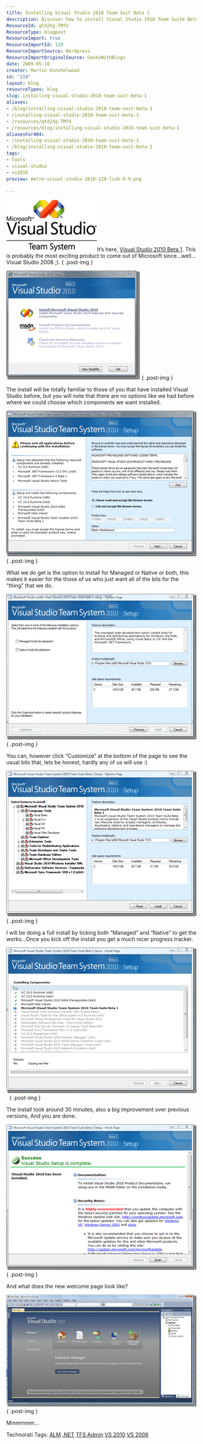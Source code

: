 ```yaml
---
title: Installing Visual Studio 2010 Team Suit Beta 1
description: Discover how to install Visual Studio 2010 Team Suite Beta 1 with ease. Get tips on options, customization, and enjoy a smoother setup experience!
ResourceId: qtd2Xg-TMfU
ResourceType: blogpost
ResourceImport: true
ResourceImportId: 119
ResourceImportSource: Wordpress
ResourceImportOriginalSource: GeeksWithBlogs
date: 2009-05-18
creator: Martin Hinshelwood
id: "119"
layout: blog
resourceTypes: blog
slug: installing-visual-studio-2010-team-suit-beta-1
aliases:
- /blog/installing-visual-studio-2010-team-suit-beta-1
- /installing-visual-studio-2010-team-suit-beta-1
- /resources/qtd2Xg-TMfU
- /resources/blog/installing-visual-studio-2010-team-suit-beta-1
aliasesFor404:
- /installing-visual-studio-2010-team-suit-beta-1
- /blog/installing-visual-studio-2010-team-suit-beta-1
tags:
- tools
- visual-studio
- vs2010
preview: metro-visual-studio-2010-128-link-9-9.png

---
```

![VS-TS_rgb_thumb[2]](images/InstallingVisualStudio2010TeamSuitBeta1_EA00-VSTS_rgb_thumb2-8-8.png)It’s here, [Visual Studio 2010 Beta 1](http://www.microsoft.com/visualstudio/en-gb/products/2010/default.mspx). This is probably the most exciting product to come out of Microsoft since…well… Visual Studio 2008 ;).
{ .post-img }

![image_thumb9](images/InstallingVisualStudio2010TeamSuitBeta1_EA00-image_thumb9-7-7.png)
{ .post-img }

The install will be totally familiar to those of you that have installed Visual Studio before, but you will note that there are no options like we had before where we could choose which components we want installed.

![image_thumb6](images/InstallingVisualStudio2010TeamSuitBeta1_EA00-image_thumb6-6-6.png)
{ .post-img }

What we do get is the option to install for Managed or Native or both, this makes it easier for the those of us who just want all of the bits for the “thing” that we do.

![image_thumb10](images/InstallingVisualStudio2010TeamSuitBeta1_EA00-image_thumb10-1-1.png)
{ .post-img }

You can, however click “Customize” at the bottom of the page to see the usual bits that, lets be honest, hardly any of us will use :)

![image_thumb12](images/InstallingVisualStudio2010TeamSuitBeta1_EA00-image_thumb12-2-2.png)
{ .post-img }

I will be doing a full install by ticking both “Managed” and “Native” to get the works…Once you kick off the install you get a much nicer progress tracker.

![image_thumb14](images/InstallingVisualStudio2010TeamSuitBeta1_EA00-image_thumb14-3-3.png) 
{ .post-img }

The install took around 30 minutes, also a big improvement over previous versions, And you are done.

![image_thumb16](images/InstallingVisualStudio2010TeamSuitBeta1_EA00-image_thumb16-4-4.png)
{ .post-img }

And what does the new welcome page look like?

![image_thumb18](images/InstallingVisualStudio2010TeamSuitBeta1_EA00-image_thumb18-5-5.png)
{ .post-img }

Mmmmmm…

Technorati Tags: [ALM](http://technorati.com/tags/ALM) [.NET](http://technorati.com/tags/.NET) [TFS Admin](http://technorati.com/tags/TFS+Admin) [VS 2010](http://technorati.com/tags/VS+2010) [VS 2008](http://technorati.com/tags/VS+2008)
